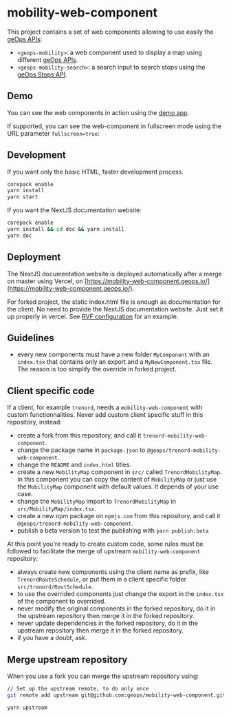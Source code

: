 # mobility-web-component

This project contains a set of web components allowing to use easily the [geOps APIs](https://developer.geops.io/):

- `<geops-mobility>`: a web component used to display a map using different [geOps APIs](https://developer.geops.io/).
- `<geops-mobility-search>`: a search input to search stops using the  [geOps Stops API](https://developer.geops.io/apis/stops).

## Demo

You can see the web components in action  using the [demo app](https://mobility-web-component.geops.io/).

If supported, you can see the web-component in fullscreen mode using the URL parameter `fullscreen=true`:

## Development

If you want only the basic HTML, faster development process.

```bash
corepack enable
yarn install
yarn start
```

If you want the NextJS documentation website:

```bash
corepack enable
yarn install && cd doc && yarn install
yarn doc
```

## Deployment

The NextJS documentation website is deployed automatically after a merge on master using Vercel, on 
[https://mobility-web-component.geops.io/](https://mobility-web-component.geops.io/).

For forked project, the static index.html file is enough as documentation for the client. No need to provide the NextJS documentation website.
Just set it up properly in vercel. See [RVF configuration](https://vercel.com/geops/rvf-mobility-web-component) for an example.

## Guidelines

- every  new components must have a new folder `MyComponent` with an `index.tsx` that contains only an export and a `MyNewComponent.tsx` file. The reason is too simplify the override in forked project.

## Client specific code

If a client, for example `trenord`, needs a `mobility-web-component` with custom functionnalities.
Never add custom client specific stuff in this repository, instead:

- create a fork from this repository, and call it `trenord-mobility-web-component`.
- change the package name in `package.json` to `@geops/trenord-mobility-web-component`.
- change the `README` and `index.html` titles.
- create a new `MobilityMap` component in `src/` called `TrenordMobilityMap`. In this component you can copy the content of `MobilityMap` or just use the `MobilityMap` component with default values. It depends of your use case.
- change the `MobilityMap` import to `TrenordMobilityMap` in `src/MobilityMap/index.tsx`.
- create a new npm package on `npmjs.com` from this repository, and call it `@geops/trenord-mobility-web-component`.
- publish a beta version to test the publishing with `ỳarn publish:beta`

At this point you're ready to create custom code, some rules must be followed to facilitate the merge of upstream `mobility-web-component` repository:

- always create new components using the client name as prefix, like `TrenordRouteSchedule`,  or put them in a client specific folder `src/trenord/RoutSchedule`.
- to use the overrided components just change the export in the `index.tsx` of the component to overrided.
- never modify the original components in the forked repository, do it in the upstream repository then merge it in the forked repository.
- never update dependencies in the forked repository, do it in the upstream repository then merge it in the forked repository.
- if you have a doubt, ask.

## Merge upstream repository

When you use a fork you can merge the upstream repository using:

```bash
// Set up the upstream remote, to do only once
git remote add upstream git@github.com:geops/mobility-web-component.git

yarn upstream
```

